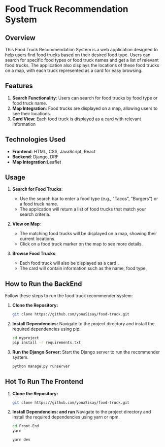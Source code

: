 # Food Truck Recommendation System

## Overview

This Food Truck Recommendation System is a web application designed to help users find food trucks based on their desired food type. Users can search for specific food types or food truck names and get a list of relevant food trucks. The application also displays the locations of these food trucks on a map, with each truck represented as a card for easy browsing.

## Features

1. **Search Functionality**: Users can search for food trucks by food type or food truck name.
2. **Map Integration**: Food trucks are displayed on a map, allowing users to see their locations.
3. **Card View**: Each food truck is displayed as a card with relevant information 

## Technologies Used

- **Frontend**: HTML, CSS, JavaScript, React
- **Backend**: Django, DRF
- **Map Integration**:Leaflet


## Usage

1. **Search for Food Trucks**:
    - Use the search bar to enter a food type (e.g., "Tacos", "Burgers") or a food truck name.
    - The application will return a list of food trucks that match your search criteria.

2. **View on Map**:
    - The matching food trucks will be displayed on a map, showing their current locations.
    - Click on a food truck marker on the map to see more details.

3. **Browse Food Trucks**:
    - Each food truck will also be displayed as a card .
    - The card will contain information such as the name, food type,

## How to Run the BackEnd

Follow these steps to run the food truck recommender system:

1. **Clone the Repository:**
   ```bash
   git clone https://github.com/yonaSisay/food-truck.git
   ```

2. **Install Dependencies:**
   Navigate to the project directory and install the required dependencies using pip.
   ```bash
   cd myproject
   pip install -r requirements.txt
   ```
   
4. **Run the Django Server:**
   Start the Django server to run the recommender system.
   ```bash
   python manage.py runserver
   ```

## Hot To Run The Frontend

1. **Clone the Repository:**
   ```bash
   git clone https://github.com/yonaSisay/food-truck.git
   ```
2. **Install Dependencies: and run**
   Navigate to the project directory and install the required dependencies using yarn or npm.
   ```bash
   cd Front-End
   yarn
   ```
   ```bash
   yarn dev
   ```
